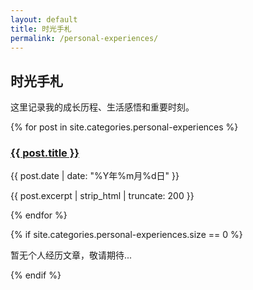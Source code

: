 ```yaml
---
layout: default
title: 时光手札
permalink: /personal-experiences/
---
```


## 时光手札

这里记录我的成长历程、生活感悟和重要时刻。

{% for post in site.categories.personal-experiences %}
<article class="post">
  <h3><a href="{{ post.url }}">{{ post.title }}</a></h3>
  <p class="post-meta">{{ post.date | date: "%Y年%m月%d日" }}</p>
  <p>{{ post.excerpt | strip_html | truncate: 200 }}</p>
</article>
{% endfor %}

{% if site.categories.personal-experiences.size == 0 %}
<p>暂无个人经历文章，敬请期待...</p>
{% endif %}
